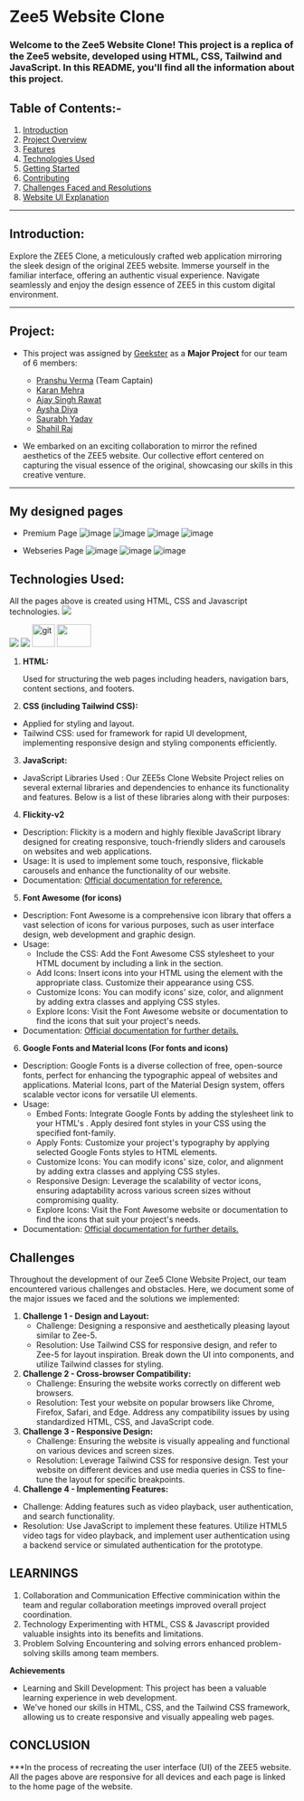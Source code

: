 
# Zee5 Website Clone

### Welcome to the Zee5 Website Clone! This project is a replica of the Zee5 website, developed using HTML, CSS, Tailwind and JavaScript. In this README, you'll find all the information about this project.

## Table of Contents:-
1. [Introduction](#introduction)
2. [Project Overview](#project)
3. [Features](#features)
4. [Technologies Used](#technologies-used)
5. [Getting Started](#getting-started)
6. [Contributing](#contributing)
7. [Challenges Faced and Resolutions](#challenges-faced-and-resolutions)
8. [Website UI Explanation](#website-ui-explanation)
---

## Introduction:

Explore the ZEE5 Clone, a meticulously crafted web application mirroring the sleek design of the original ZEE5 website. Immerse yourself in the familiar interface, offering an authentic visual experience. Navigate seamlessly and enjoy the design essence of ZEE5 in this custom digital environment.

---

## Project:
- This project was assigned by [Geekster](https://www.geekster.in/) as a **Major Project** for our team of 6 members:
  - [Pranshu Verma](https://github.com/Pransh013) (Team Captain)
  - [Karan Mehra](https://github.com/karan17102003)
  - [Ajay Singh Rawat](https://github.com/AjaySRawat07)
  - [Aysha Diya](https://github.com/aysha0602)
  - [Saurabh Yadav](https://github.com/saurabhy990)
  - [Shahil Raj](https://github.com/TheShahilRaj)

- We embarked on an exciting collaboration to mirror the refined aesthetics of the ZEE5 website. Our collective effort centered on capturing the visual essence of the original, showcasing our skills in this creative venture.
---
## My designed pages
- Premium Page
![image](https://github.com/TheShahilRaj/Zee-5/assets/119603555/f599ab5a-6574-4d72-afbb-3210f04d9032)
![image](https://github.com/TheShahilRaj/Zee-5/assets/119603555/95a9dda9-0db5-471e-90eb-5a24937d9b75)
![image](https://github.com/TheShahilRaj/Zee-5/assets/119603555/8da3469d-f9b8-4fcc-9ada-d4531714e137)
![image](https://github.com/TheShahilRaj/Zee-5/assets/119603555/30e10307-8b61-4c34-bcf2-ceecf7f7d313)

- Webseries Page
  ![image](https://github.com/TheShahilRaj/Zee-5/assets/119603555/6081ec28-2aae-41d0-ad84-19c7c30337cd)
  ![image](https://github.com/TheShahilRaj/Zee-5/assets/119603555/82b1e02a-0bae-490c-90d7-d562aa7e1fb7)
  ![image](https://github.com/TheShahilRaj/Zee-5/assets/119603555/57c502cc-7ea4-4a8a-beaf-d88ffa52f511)




## Technologies Used:    

All the pages above is created using HTML, CSS and Javascript technologies.
<img src="https://img.icons8.com/color/48/000000/html-5.png"/>        

<img src="https://img.icons8.com/color/48/000000/css3.png"/>      

<img src="https://img.icons8.com/color/48/000000/javascript.png"/>  

<img src="https://www.vectorlogo.zone/logos/git-scm/git-scm-icon.svg" alt="git" width="40" height="40"/>  
     <img width="60px" height="40px" src="https://static-00.iconduck.com/assets.00/tailwind-css-icon-512x307-1v56l8ed.png">

1.  **HTML:**  

    Used for structuring the web pages including headers, navigation bars, content sections, and footers.

2.  **CSS (including Tailwind CSS):** 

 - Applied for styling and layout.
 - Tailwind CSS: used for framework for rapid UI development, implementing responsive design and styling components efficiently.

3.  **JavaScript:**

 - JavaScript Libraries Used : Our ZEE5s Clone Website Project relies on several external libraries and dependencies to enhance its functionality and features. Below is a list of these libraries along with their purposes:

4.  **Flickity-v2**

 - Description: Flickity is a modern and highly flexible JavaScript library designed for creating responsive, touch-friendly sliders and carousels on websites and web applications.
 - Usage: It is used to implement some touch, responsive, flickable carousels and enhance the functionality of our website.
 - Documentation: [Official documentation for reference.](https://flickity.metafizzy.co/)

5.  **Font Awesome (for icons)**

 - Description: Font Awesome is a comprehensive icon library that offers a vast selection of icons for various purposes, such as user interface design, web development and graphic design.
 - Usage:
   - Include the CSS: Add the Font Awesome CSS stylesheet to your HTML document by including a link in the <head> section.
   - Add Icons: Insert icons into your HTML using the element with the appropriate class. Customize their appearance using CSS.
   - Customize Icons: You can modify icons' size, color, and alignment by adding extra classes and applying CSS styles.
   - Explore Icons: Visit the Font Awesome website or documentation to find the icons that suit your project's needs.
 - Documentation: [Official documentation for further details.](https://fontawesome.com/)

6.  **Google Fonts and Material Icons (For fonts and icons)**
- Description: Google Fonts is a diverse collection of free, open-source fonts, perfect for enhancing the typographic appeal of websites and applications. Material Icons, part of the Material Design system, offers scalable vector icons for versatile UI elements.
- Usage:
  - Embed Fonts: Integrate Google Fonts by adding the stylesheet link to your HTML's <head>. Apply desired font styles in your CSS using the specified font-family.
  - Apply Fonts: Customize your project's typography by applying selected Google Fonts styles to HTML elements.
  - Customize Icons: You can modify icons' size, color, and alignment by adding extra classes and applying CSS styles.
  - Responsive Design: Leverage the scalability of vector icons, ensuring adaptability across various screen sizes without   compromising quality.
  - Explore Icons: Visit the Font Awesome website or documentation to find the icons that suit your project's needs.
- Documentation: [Official documentation for further details.](https://fonts.google.com/)

## Challenges

Throughout the development of our Zee5 Clone Website Project, our team encountered various challenges and obstacles. Here, we document some of the major issues we faced and the solutions we implemented:
1. **Challenge 1 - Design and Layout:**
   - Challenge: Designing a responsive and aesthetically pleasing layout similar to Zee-5.
   - Resolution: Use Tailwind CSS for responsive design, and refer to Zee-5 for layout inspiration. Break down the UI into components, and utilize Tailwind classes for styling.
2. **Challenge 2 - Cross-browser Compatibility:**
   - Challenge: Ensuring the website works correctly on different web browsers.
   - Resolution: Test your website on popular browsers like Chrome, Firefox, Safari, and Edge. Address any compatibility issues by using standardized HTML, CSS, and JavaScript code.
3. **Challenge 3 - Responsive Design:**
   - Challenge: Ensuring the website is visually appealing and functional on various devices and screen sizes.
   - Resolution: Leverage Tailwind CSS for responsive design. Test your website on different devices and use media queries in CSS to fine-tune the layout for specific breakpoints.
4. **Challenge 4 - Implementing Features:**
- Challenge: Adding features such as video playback, user authentication, and search functionality.
- Resolution: Use JavaScript to implement these features. Utilize HTML5 video tags for video playback, and implement user authentication using a backend service or simulated authentication for the prototype.

## **LEARNINGS**
1. Collaboration and Communication
Effective comminication within the team and regular collaboration meetings improved overall project coordination.
2. Technology
Experimenting with HTML, CSS & Javascript provided valuable insights into its benefits and limitations.
3. Problem Solving
Encountering and solving errors enhanced problem-solving skills among team members.

**Achievements**
- Learning and Skill Development: This project has been a valuable learning experience in web development.
- We've honed our skills in HTML, CSS, and the Tailwind CSS framework, allowing us to create responsive and visually appealing web pages.  
## **CONCLUSION**
***In the process of recreating the user interface (UI) of the ZEE5 website.
All the pages above are responsive for all devices and each page is linked to the home page of the website.
